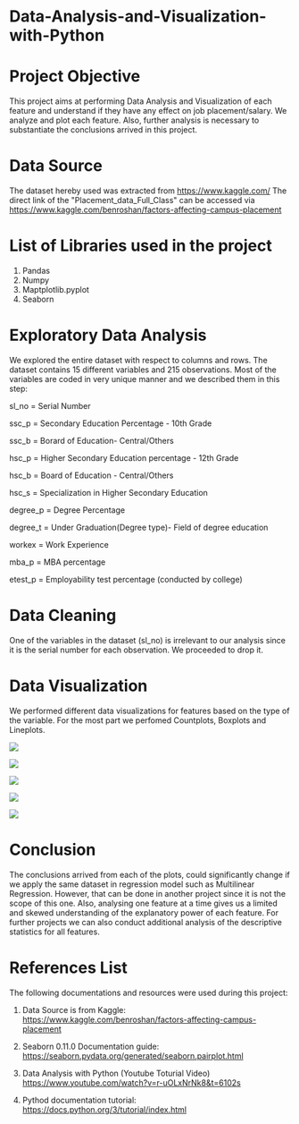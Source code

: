 # Data-Analysis-and-Visualization-with-Python

# Project Objective

This project aims at performing Data Analysis and Visualization of each feature and understand if they have any effect on job placement/salary. We analyze and plot each feature. Also, further analysis is necessary to substantiate the conclusions arrived in this project.  

# Data Source

The dataset hereby used was extracted from https://www.kaggle.com/ The direct link of the "Placement_data_Full_Class" can be accessed via https://www.kaggle.com/benroshan/factors-affecting-campus-placement

# List of Libraries used in the project

1. Pandas
2. Numpy
3. Maptplotlib.pyplot
4. Seaborn

# Exploratory Data Analysis
We explored the entire dataset with respect to columns and rows. The dataset contains 15 different variables and 215 observations. Most of the variables are coded in very unique manner and we described them in this step:

sl_no = Serial Number

ssc_p = Secondary Education Percentage - 10th Grade

ssc_b = Borard of Education- Central/Others

hsc_p = Higher Secondary Education percentage - 12th Grade

hsc_b = Board of Education - Central/Others

hsc_s = Specialization in Higher Secondary Education

degree_p = Degree Percentage

degree_t = Under Graduation(Degree type)- Field of degree education

workex = Work Experience 

mba_p = MBA percentage

etest_p = Employability test percentage (conducted by college)

# Data Cleaning

One of the variables in the dataset (sl_no) is irrelevant to our analysis since it is the serial number for each observation. We proceeded to drop it.

# Data Visualization
We performed different data visualizations for features based on the type of the variable. 
For the most part we perfomed Countplots, Boxplots and Lineplots.


![](https://github.com/vimpicode/Data-Analysis-and-Visualization-with-Python/blob/main/1%20Gender%20Count%20Plot.png)

![](https://github.com/vimpicode/Data-Analysis-and-Visualization-with-Python/blob/main/2.png)

![](https://github.com/vimpicode/Data-Analysis-and-Visualization-with-Python/blob/main/3.png)

![](https://github.com/vimpicode/Data-Analysis-and-Visualization-with-Python/blob/main/4.png)

![](https://github.com/vimpicode/Data-Analysis-and-Visualization-with-Python/blob/main/5.png)

# Conclusion
The conclusions arrived from each of the plots, could significantly change if we apply the same dataset in regression model such as Multilinear Regression. However, that can be done in another project since it is not the scope of this one. Also, analysing one feature at a time gives us a limited and skewed understanding of the explanatory power of each feature. For further projects we can also conduct additional analysis of the descriptive statistics for all features.

# References List

The following documentations and resources were used during this project:

1. Data Source is from Kaggle: https://www.kaggle.com/benroshan/factors-affecting-campus-placement

2. Seaborn 0.11.0 Documentation guide: https://seaborn.pydata.org/generated/seaborn.pairplot.html 

3. Data Analysis with Python (Youtube Toturial Video) https://www.youtube.com/watch?v=r-uOLxNrNk8&t=6102s

4. Pythod documentation tutorial: https://docs.python.org/3/tutorial/index.html


